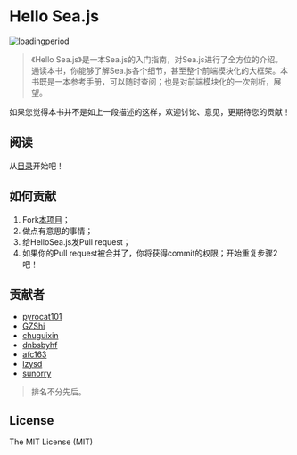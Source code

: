 # Hello Sea.js

![loadingperiod](https://raw.github.com/island205/HelloSea.js/master/images/helloseajs-cover-readme.png)

> 《Hello Sea.js》是一本Sea.js的入门指南，对Sea.js进行了全方位的介绍。通读本书，你能够了解Sea.js各个细节，甚至整个前端模块化的大框架。本书既是一本参考手册，可以随时查阅；也是对前端模块化的一次剖析，展望。

如果您觉得本书并不是如上一段描述的这样，欢迎讨论、意见，更期待您的贡献！

## 阅读

从[目录](https://github.com/Bodule/HelloSea.js/blob/master/01-contents.md)开始吧！

## 如何贡献

1. Fork[本项目](https://github.com/Bodule/HelloSea.js)；
2. 做点有意思的事情；
3. 给HelloSea.js发Pull request；
4. 如果你的Pull request被合并了，你将获得commit的权限；开始重复步骤2吧！

## 贡献者

- [pyrocat101](https://github.com/pyrocat101)
- [GZShi](https://github.com/GZShi)
- [chuguixin](https://github.com/chuguixin)
- [dnbsbyhf](https://github.com/dnbsbyhf)
- [afc163](https://github.com/afc163)
- [lzysd](https://github.com/lzyzsd)
- [sunorry](https://github.com/sunorry)

> 排名不分先后。

## License

The MIT License (MIT)

